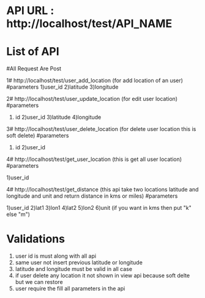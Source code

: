 # API URL : http://localhost/test/API_NAME

# List of API
#All Request Are Post

1# http://localhost/test/user_add_location
   (for add location of an user)
   #parameters 
   1)user_id
   2)latitude
   3)longitude


 2# http://localhost/test/user_update_location
   (for edit user location)
   #parameters 
   1) id
   2)user_id
   3)latitude
   4)longitude


  3# http://localhost/test/user_delete_location
   (for delete user location this is soft delete)
   #parameters 
   1) id
   2)user_id

   4# http://localhost/test/get_user_location
   (this is get all user location)
   #parameters 
  
   1)user_id

   4# http://localhost/test/get_distance
  (this api take two locations latitude and longitude and unit and return distance in kms or miles)
   #parameters 
  
   1)user_id
   2)lat1
   3)lon1
   4)lat2
   5)lon2
   6)unit (if you want in kms then put "k" else "m")
  



  # Validations

  1) user id is must along with all api
  2) same user not insert previous latitude or longitude
  3) latitude and longitude must be valid in all case
  4) if user delete any location it not shown in view api because soft delte but we can restore
  5) user require the fill all parameters in the api